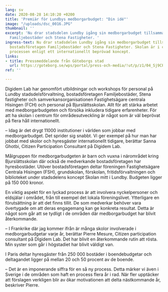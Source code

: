 ```yaml
---
lang: sv
date: 2020-08-28 14:10:20 +0200
title: 'Premiär för Lundbys medborgarbudget: "Din idé"'
image: "/uploads/dsc_0016.JPG"
thumbnail: ''
excerpt: 'Nu drar stadsdelen Lundby igång sin medborgarbudget tillsammans med bostadsföretagen
  Familjebostäder och Stena Fastigheter. '
ingress-text: Nu drar stadsdelen Lundby igång sin medborgarbudget tillsammans med
  bostadsföretagen Familjebostäder och Stena Fastigheter. Skolan är i centrum för
  processen enligt ett internationellt beprövad koncept.
links:
- title: Pressmeddelande från Göteborgs stad
  url: https://goteborg.se/wps/portal/press-och-media/!ut/p/z1/04_Sj9CPykssy0xPLMnMz0vMAfIjo8ziTYzcDQy9TAy9LcyczA0cfbydjc28zQO9_cz0wwkpiAJKG-AAjgb6BbmhigCtQt1s/dz/d5/L2dBISEvZ0FBIS9nQSEh/#/pressreleases/unikt-samarbete-kring-medborgarbudget-foer-engagemang-och-gemenskap-i-omraadet-kring-bjurslaettsskolan-3033896
ref: ''

---
```

Digidem Lab har genomfört utbildningar och workshops för personal på Lundby stadsdelsförvaltning, bostadsföretagen Familjebostäder, Stena fastigheter och samverkansorganisationen Fastighetsägare centrala Hisingen (FCH) och personal på Bjurslättsskolan. Allt för att stärka arbetet med medborgarbudgeten och försöka inkludera tidigare erfarenheter. För att ha skolan i centrum för områdesutveckling är något som är väl beprövat på flera håll internationellt.

– Idag är det drygt 11000 institutioner i världen som jobbar med medborgarbudget. Det sprider sig snabbt. Vi ger exempel på hur man har jobbat med skolor och hyresgäster internationellt tidigare, berättar Sanna Ghotbi, Citizen Participation Consultant på Digidem Lab.

Målgruppen för medborgarbudgeten är barn och vuxna i närområdet kring Bjurslättsskolan där också de medverkande bostadsföretagen har hyresbostäder. Utöver bostadsföretagen deltar föreningen Fastighetsägare Centrala Hisingen (FSH), grundskolan, förskolan, fritidsförvaltningen och biblioteket under stadsdelens koncept Skolan mitt i Lundby. Budgeten ligger på 150 000 kronor.

En viktig aspekt för en lyckad process är att involvera nyckelpersoner och eldsjälar i området, från till exempel det lokala föreningslivet. Ytterligare en förutsättning är att det finns tillit. De som medverkar behöver vara övertygade om att deras engagemang kan ge konkreta resultat. Detta är något som går att se tydligt i de områden där medborgarbudget har blivit återkommande.

– I Frankrike där jag kommer ifrån är många skolor involverade i medborgarbudgetar varje år, berättar Pierre Mesure, Citizen participation consultant på DIgidem Lab. Det har blivit en återkommande rutin att rösta. Min syster som går i högstadiet har blivit väldigt van.

I Paris deltar hyresgäster från 250 000 bostäder i boendebudgetar och deltagandet ligger på mellan 20 och 50 procent av de boende.

– Det är en imponerande siffra för en så ny process. Detta märker vi även i Sverige i de områden som haft en process flera år i rad. När fler upptäcker att förslagen verkligen blir av ökar motivationen att delta nästkommande år, beskriver Pierre.